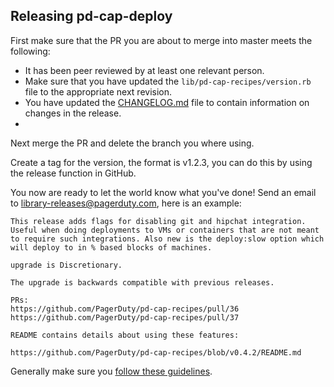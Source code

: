 ## Releasing pd-cap-deploy

First make sure that the PR you are about to merge into master meets the following:

* It has been peer reviewed by at least one relevant person.
* Make sure that you have updated the `lib/pd-cap-recipes/version.rb` file to the appropriate next revision.
* You have updated the [CHANGELOG.md](CHANGELOG.md) file to contain information on changes in the release.
*

Next merge the PR and delete the branch you where using.

Create a tag for the version, the format is v1.2.3, you can do this by using the release function in GitHub.

You now are ready to let the world know what you've done!
Send an email to library-releases@pagerduty.com, here is an example:
  ```
  This release adds flags for disabling git and hipchat integration. Useful when doing deployments to VMs or containers that are not meant to require such integrations. Also new is the deploy:slow option which will deploy to in % based blocks of machines.

  upgrade is Discretionary.

  The upgrade is backwards compatible with previous releases.

  PRs:
  https://github.com/PagerDuty/pd-cap-recipes/pull/36
  https://github.com/PagerDuty/pd-cap-recipes/pull/37

  README contains details about using these features:

  https://github.com/PagerDuty/pd-cap-recipes/blob/v0.4.2/README.md
  ```
Generally make sure you [follow these guidelines](https://pagerduty.atlassian.net/wiki/display/ENG/Library+Release+Guidelines).
